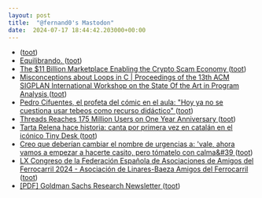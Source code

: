 ```yaml
---
layout: post
title:  "@fernand0's Mastodon"
date:  2024-07-17 18:44:42.203000+00:00
---
```

*  [ ](https://mastodon.social/@macosas) ([toot](https://mastodon.social/@fernand0/112803307992069510))
*  [Equilibrando. ](https://avecesunafoto.wordpress.com/2024/07/17/equilibrando-2) ([toot](https://mastodon.social/@fernand0/112803037113515672))
*  [The $11 Billion Marketplace Enabling the Crypto Scam Economy ](https://www.wired.com/story/pig-butchering-scam-crypto-huione-guarantee) ([toot](https://mastodon.social/@fernand0/112802986675135638))
*  [Misconceptions about Loops in C \| Proceedings of the 13th ACM SIGPLAN International Workshop on the State Of the Art in Program Analysis ](https://dl.acm.org/doi/10.1145/3652588.366332) ([toot](https://mastodon.social/@fernand0/112802802031617730))
*  [Pedro Cifuentes, el profeta del cómic en el aula: "Hoy ya no se cuestiona usar tebeos como recurso didáctico" ](https://www.elperiodico.com/es/ocio-y-cultura/20240706/pedro-cifuentes-profeta-comic-aula-10448726) ([toot](https://mastodon.social/@fernand0/112802466072868568))
*  [Threads Reaches 175 Million Users on One Year Anniversary ](https://www.socialmediatoday.com/news/threads-175-million-users-one-year-anniversary/720651) ([toot](https://mastodon.social/@fernand0/112802356431178942))
*  [Tarta Relena hace historia: canta por primera vez en catalán en el icónico Tiny Desk ](https://www.elperiodico.com/es/ocio-y-cultura/20240403/tarta-relena-tiny-desk-catalan-10058572) ([toot](https://mastodon.social/@fernand0/112801603370313003))
*  [Creo que deberían cambiar el nombre de urgencias a: &#39;vale, ahora vamos a empezar a hacerte casito, pero tómatelo con calma&#39 ](https://mastodon.social/@fernand0/112801362369647216) ([toot](https://mastodon.social/@fernand0/112801362369647216))
*  [LX Congreso de la Federación Española de Asociaciones de Amigos del Ferrocarril 2024 - Asociación de Linares-Baeza Amigos del Ferrocarril ](https://albaf.site123.me/congresos/lx-congreso-de-la-federaci%C3%B3n-espa%C3%B1ola-de-asociaciones-de-amigos-del-ferrocarril-202) ([toot](https://mastodon.social/@fernand0/112801308402513347))
*  [[PDF] Goldman Sachs Research Newsletter   ](https://www.goldmansachs.com/intelligence/pages/gs-research/gen-ai-too-much-spend-too-little-benefit/report.pdf) ([toot](https://mastodon.social/@fernand0/112801147130853187))
